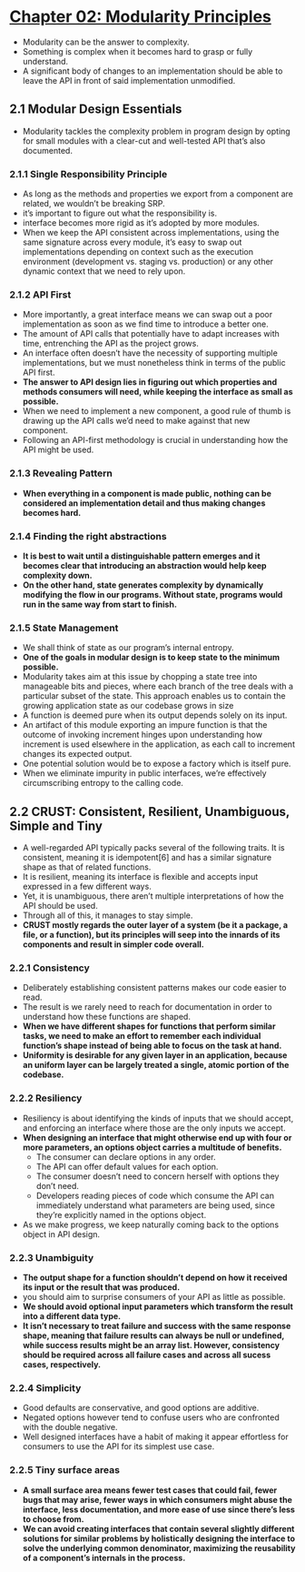 # [Chapter 02: Modularity Principles](https://github.com/mjavascript/mastering-modular-javascript/blob/master/chapters/ch02.asciidoc)

- Modularity can be the answer to complexity.
- Something is complex when it becomes hard to grasp or fully understand.
- A significant body of changes to an implementation should be able to leave the API in front of said implementation unmodified. 

## 2.1 Modular Design Essentials

- Modularity tackles the complexity problem in program design by opting for small modules with a clear-cut and well-tested API that’s also documented.

### 2.1.1 Single Responsibility Principle

- As long as the methods and properties we export from a component are related, we wouldn’t be breaking SRP.
- it’s important to figure out what the responsibility is.
- interface becomes more rigid as it’s adopted by more modules.
- When we keep the API consistent across implementations, using the same signature across every module, it’s easy to swap out implementations depending on context such as the execution environment (development vs. staging vs. production) or any other dynamic context that we need to rely upon.

### 2.1.2 API First

- More importantly, a great interface means we can swap out a poor implementation as soon as we find time to introduce a better one.
- The amount of API calls that potentially have to adapt increases with time, entrenching the API as the project grows.
- An interface often doesn’t have the necessity of supporting multiple implementations, but we must nonetheless think in terms of the public API first.
- **The answer to API design lies in figuring out which properties and methods consumers will need, while keeping the interface as small as possible.**
- When we need to implement a new component, a good rule of thumb is drawing up the API calls we’d need to make against that new component.
- Following an API-first methodology is crucial in understanding how the API might be used.

### 2.1.3 Revealing Pattern

- **When everything in a component is made public, nothing can be considered an implementation detail and thus making changes becomes hard.**

### 2.1.4 Finding the right abstractions

- **It is best to wait until a distinguishable pattern emerges and it becomes clear that introducing an abstraction would help keep complexity down.**
- **On the other hand, state generates complexity by dynamically modifying the flow in our programs. Without state, programs would run in the same way from start to finish.**

### 2.1.5 State Management

- We shall think of state as our program’s internal entropy.
- **One of the goals in modular design is to keep state to the minimum possible.**
- Modularity takes aim at this issue by chopping a state tree into manageable bits and pieces, where each branch of the tree deals with a particular subset of the state. This approach enables us to contain the growing application state as our codebase grows in size
- A function is deemed pure when its output depends solely on its input.
- An artifact of this module exporting an impure function is that the outcome of invoking increment hinges upon understanding how increment is used elsewhere in the application, as each call to increment changes its expected output.
- One potential solution would be to expose a factory which is itself pure.
- When we eliminate impurity in public interfaces, we’re effectively circumscribing entropy to the calling code.

## 2.2 CRUST: Consistent, Resilient, Unambiguous, Simple and Tiny

- A well-regarded API typically packs several of the following traits. It is consistent, meaning it is idempotent[6] and has a similar signature shape as that of related functions.
- It is resilient, meaning its interface is flexible and accepts input expressed in a few different ways.
- Yet, it is unambiguous, there aren’t multiple interpretations of how the API should be used.
- Through all of this, it manages to stay simple.
- **CRUST mostly regards the outer layer of a system (be it a package, a file, or a function), but its principles will seep into the innards of its components and result in simpler code overall.**

### 2.2.1 Consistency

- Deliberately establishing consistent patterns makes our code easier to read.
- The result is we rarely need to reach for documentation in order to understand how these functions are shaped.
- **When we have different shapes for functions that perform similar tasks, we need to make an effort to remember each individual function’s shape instead of being able to focus on the task at hand.**
- **Uniformity is desirable for any given layer in an application, because an uniform layer can be largely treated a single, atomic portion of the codebase.**

### 2.2.2 Resiliency

- Resiliency is about identifying the kinds of inputs that we should accept, and enforcing an interface where those are the only inputs we accept.
- **When designing an interface that might otherwise end up with four or more parameters, an options object carries a multitude of benefits.**
  - The consumer can declare options in any order.
  - The API can offer default values for each option.
  - The consumer doesn’t need to concern herself with options they don’t need.
  - Developers reading pieces of code which consume the API can immediately understand what parameters are being used, since they’re explicitly named in the options object.
- As we make progress, we keep naturally coming back to the options object in API design.

### 2.2.3 Unambiguity

- **The output shape for a function shouldn’t depend on how it received its input or the result that was produced.**
- you should aim to surprise consumers of your API as little as possible.
- **We should avoid optional input parameters which transform the result into a different data type.**
- **It isn’t necessary to treat failure and success with the same response shape, meaning that failure results can always be null or undefined, while success results might be an array list. However, consistency should be required across all failure cases and across all sucess cases, respectively.**

### 2.2.4 Simplicity

- Good defaults are conservative, and good options are additive.
- Negated options however tend to confuse users who are confronted with the double negative.
- Well designed interfaces have a habit of making it appear effortless for consumers to use the API for its simplest use case.

### 2.2.5 Tiny surface areas

- **A small surface area means fewer test cases that could fail, fewer bugs that may arise, fewer ways in which consumers might abuse the interface, less documentation, and more ease of use since there’s less to choose from.**
- **We can avoid creating interfaces that contain several slightly different solutions for similar problems by holistically designing the interface to solve the underlying common denominator, maximizing the reusability of a component’s internals in the process.**
